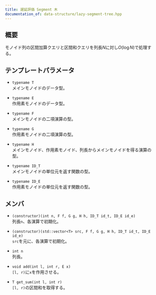 ```yaml
---
title: 遅延評価 Segment 木
documentation_of: data-structure/lazy-segment-tree.hpp
---
```


## 概要
モノイド列の区間加算クエリと区間和クエリを列長$N$に対し$O(\log N)$で処理する。

## テンプレートパラメータ
- `typename T`  
メインモノイドのデータ型。

- `typename E`  
作用素モノイドのデータ型。

- `typename F`  
メインモノイドの二項演算の型。

- `typename G`  
作用素モノイドの二項演算の型。

- `typename H`  
メインモノイド、作用素モノイド、列長からメインモノイドを得る演算の型。

- `typename ID_T`  
メインモノイドの単位元を返す関数の型。

- `typename ID_E`  
作用素モノイドの単位元を返す関数の型。

## メンバ
- `(constructor)(int n, F f, G g, H h, ID_T id_t, ID_E id_e)`  
列長`n`、各演算で初期化。

- `(constructor)(std::vector<T> src, F f, G g, H h, ID_T id_t, ID_E id_e)`  
`src`を元に、各演算で初期化。

- `int n`  
列長。

- `void add(int l, int r, E x)`  
`[l, r)`に`x`を作用させる。

- `T get_sum(int l, int r)`  
`[l, r)`の区間和を取得する。